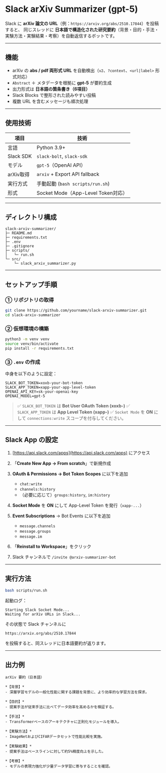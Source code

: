 # Slack arXiv Summarizer (gpt-5)

Slack に **arXiv 論文の URL**（例：`https://arxiv.org/abs/2510.17844`）を投稿すると、
同じスレッドに **日本語で構造化された研究要約**（背景・目的・手法・実験方法・実験結果・考察）を自動返信するボットです。

---

## 機能

* arXiv の **abs / pdf 両形式 URL** を自動検出（`v2`、`?context`、`<url|label>` 形式対応）
* `Abstract` ＋ メタデータを根拠に **gpt-5** が要約生成
* 出力形式は **日本語の箇条書き（6項目）**
* Slack Blocks で整形された読みやすい投稿
* 複数 URL を含むメッセージも順次処理

---

## 使用技術

| 項目        | 技術                             |
| --------- | ------------------------------ |
| 言語        | Python 3.9+                    |
| Slack SDK | `slack-bolt`, `slack-sdk`      |
| モデル       | `gpt-5`（OpenAI API）            |
| arXiv取得   | `arxiv` + Export API fallback  |
| 実行方式      | 手動起動 (`bash scripts/run.sh`)   |
| 形式        | Socket Mode（App-Level Token対応） |

---

## ディレクトリ構成

```
slack-arxiv-summarizer/
├─ README.md
├─ requirements.txt
├─ .env
├─ .gitignore
├─ scripts/
│   └─ run.sh
└─ src/
    └─ slack_arxiv_summarizer.py
```

---

## セットアップ手順

### ① リポジトリの取得

```bash
git clone https://github.com/yourname/slack-arxiv-summarizer.git
cd slack-arxiv-summarizer
```

### ② 仮想環境の構築

```bash
python3 -m venv venv
source venv/bin/activate
pip install -r requirements.txt
```

### ③ `.env` の作成

中身を以下のように設定：

```dotenv
SLACK_BOT_TOKEN=xoxb-your-bot-token
SLACK_APP_TOKEN=xapp-your-app-level-token
OPENAI_API_KEY=sk-your-openai-key
OPENAI_MODEL=gpt-5
```

> ✅ `SLACK_BOT_TOKEN` は **Bot User OAuth Token (xoxb-)**
> ✅ `SLACK_APP_TOKEN` は **App Level Token (xapp-)**
> ✅ `Socket Mode` を **ON** にして `connections:write` スコープを付与してください。

---

## Slack App の設定

1. [https://api.slack.com/apps](https://api.slack.com/apps) にアクセス
2. 「**Create New App → From scratch**」で新規作成
3. **OAuth & Permissions → Bot Token Scopes** に以下を追加

   * `chat:write`
   * `channels:history`
   * （必要に応じて）`groups:history`, `im:history`
4. **Socket Mode** を **ON** にして App-Level Token を発行（`xapp-...`）
5. **Event Subscriptions** → Bot Events に以下を追加

   * `message.channels`
   * `message.groups`
   * `message.im`
6. 「**Reinstall to Workspace**」をクリック
7. Slack チャンネルで `/invite @arxiv-summarizer-bot`

---

## 実行方法

```bash
bash scripts/run.sh
```

起動ログ：

```
Starting Slack Socket Mode...
Waiting for arXiv URLs in Slack...
```

その状態で Slack チャンネルに

```
https://arxiv.org/abs/2510.17844
```

を投稿すると、同スレッドに日本語要約が返ります。

---

## 出力例

```
arXiv 要約（日本語）

*【背景】*
- 深層学習モデルの一般化性能に関する課題を背景に、より効率的な学習方法を探求。

*【目的】*
- 提案手法が従来手法に比べてデータ効率を高めるかを検証する。

*【手法】*
- Transformerベースのアーキテクチャに正則化モジュールを導入。

*【実験方法】*
- ImageNetおよびCIFARデータセットで性能比較を実施。

*【実験結果】*
- 提案手法はベースラインに対して約5%精度向上を示した。

*【考察】*
- モデルの表現力強化が少量データ学習に寄与することを確認。
```
